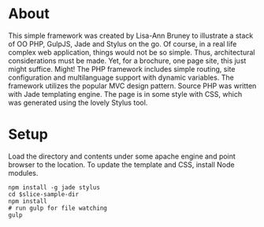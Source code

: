 About
=========
This simple framework was created by Lisa-Ann Bruney to illustrate a stack of OO PHP, GulpJS, Jade and Stylus on the go. Of course, in a real life complex web application, things would not be so simple. Thus, architectural considerations must be made. Yet, for a brochure, one page site, this just might suffice. Might!
The PHP framework includes simple routing, site configuration and multilanguage support with dynamic variables.
The framework utilizes the popular MVC design pattern. Source PHP was written with Jade templating engine. The page is in some style with CSS, which was generated using the lovely Stylus tool.

Setup
=========

Load the directory and contents under some apache engine and point browser to the location. To update the template and CSS, install Node modules.

```
npm install -g jade stylus
cd $slice-sample-dir
npm install
# run gulp for file watching
gulp
```